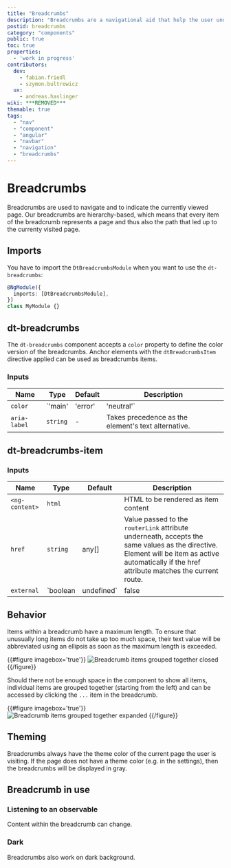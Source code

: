 ```yaml
---
title: "Breadcrumbs"
description: "Breadcrumbs are a navigational aid that help the user understand on what page they are and what path led them there."
postid: breadcrumbs
category: "components"
public: true
toc: true
properties:
  - 'work in progress'
contributors:
  dev:
    - fabian.friedl
    - szymon.bultrowicz
  ux:
    - andreas.haslinger
wiki: ***REMOVED***
themable: true
tags:
  - "nav"
  - "component"
  - "angular"
  - "navbar"
  - "navigation"
  - "breadcrumbs"
---
```


# Breadcrumbs

Breadcrumbs are used to navigate and to indicate the currently viewed page. Our breadcrumbs are hierarchy-based, which means that every item of the breadcrumb represents a page and thus also the path that led up to the currenty visited page. 

<component-demo name="BreadcrumbsDefaultExample"></component-demo>

## Imports

You have to import the `DtBreadcrumbsModule` when you want to use the
`dt-breadcrumbs`:

```typescript
@NgModule({
  imports: [DtBreadcrumbsModule],
})
class MyModule {}
```

## dt-breadcrumbs

The `dt-breadcrumbs` component accepts a `color` property to define the color
version of the breadcrumbs. Anchor elements with the `dtBreadcrumbsItem`
directive applied can be used as breadcrumbs items.

### Inputs

| Name         | Type                           | Default | Description                                                                            |
| ------------ | ------------------------------ | ------- | -------------------------------------------------------------------------------------- |
| `color`      | `'main' | 'error' | 'neutral'` | `main`  | Current variation of the theme color which is applied to the color of the breadcrumbs. |
| `aria-label` | `string`                       | -       | Takes precedence as the element's text alternative.                                    |

## dt-breadcrumbs-item

### Inputs

| Name           | Type                  | Default | Description                                                                                                                                                                                    |
| -------------- | --------------------- | ------- | ---------------------------------------------------------------------------------------------------------------------------------------------------------------------------------------------- |
| `<ng-content>` | `html`                |         | HTML to be rendered as item content                                                                                                                                                            |
| `href`         | `string`              | any[]   | Value passed to the `routerLink` attribute underneath, accepts the same values as the directive. Element will be item as active automatically if the href attribute matches the current route. |
| `external`     | `boolean | undefined` | false   | If empty or truthy parameter given, the `href` attribute will not be interpreted as internal router link but rather as en external href   |                              

## Behavior

Items within a breadcrumb have a maximum length. To ensure that unusually long items do not take up too much space, their text value will be abbreviated using an ellipsis as soon as the maximum length is exceeded. 

{{#figure imagebox='true'}}
![Breadcrumb items grouped together closed](https://dt-cdn.net/images/breadcrumb-grouping-closed-530-50b55aee7f.png)
{{/figure}}

Should there not be enough space in the component to show all items, individual items are grouped together (starting from the left) and can be accessed by clicking the `...` item in the breadcrumb.

{{#figure imagebox='true'}}
![Breadcrumb items grouped together expanded](https://dt-cdn.net/images/breadcrumb-grouping-expanded-530-c1e0bd5e27.png)
{{/figure}}

## Theming

Breadcrumbs always have the theme color of the current page the user is visiting. If the page does not have a theme color (e.g. in the settings), then the breadcrumbs will be displayed in gray.

<docs-source-example example="BreadcrumbsColorExample"></docs-source-example>


## Breadcrumb in use

### Listening to an observable

Content within the breadcrumb can change.

<docs-source-example example="BreadcrumbsObservableExample"></docs-source-example>

### Dark

Breadcrumbs also work on dark background.

<docs-source-example example="BreadcrumbsDarkExample" themedark="true"></docs-source-example>



